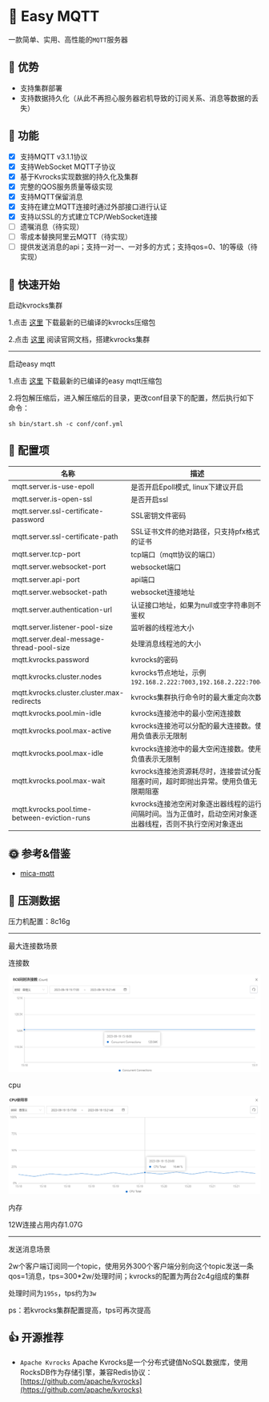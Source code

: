 # 💎 Easy MQTT
一款简单、实用、高性能的`MQTT`服务器
## 💪 优势
- 支持集群部署
- 支持数据持久化（从此不再担心服务器宕机导致的订阅关系、消息等数据的丢失）
## 🚩 功能
- [x] 支持MQTT v3.1.1协议
- [x] 支持WebSocket MQTT子协议
- [x] 基于Kvrocks实现数据的持久化及集群
- [x] 完整的QOS服务质量等级实现
- [x] 支持MQTT保留消息
- [x] 支持在建立MQTT连接时通过外部接口进行认证
- [x] 支持以SSL的方式建立TCP/WebSocket连接
- [ ] 遗嘱消息（待实现）
- [ ] 零成本替换阿里云MQTT（待实现）
- [ ] 提供发送消息的api；支持一对一、一对多的方式；支持qos=0、1的等级（待实现）
## 🚀 快速开始

启动kvrocks集群

1.点击 [这里](https://github.com/EasyProgramming/easy-mqtt/releases) 下载最新的已编译的kvrocks压缩包

2.点击 [这里](https://kvrocks.apache.org/docs/getting-started) 阅读官网文档，搭建kvrocks集群

---

启动easy mqtt

1.点击 [这里](https://github.com/EasyProgramming/easy-mqtt/releases) 下载最新的已编译的easy mqtt压缩包

2.将包解压缩后，进入解压缩后的目录，更改conf目录下的配置，然后执行如下命令：
```shell script
sh bin/start.sh -c conf/conf.yml
```
## 🔧 配置项

| 名称                                       | 描述                                                                                     | 默认值                         |
| ----------------------------------------- | ---------------------------------------------------------------------------------------- | --------------------------- |
| mqtt.server.is-use-epoll                  | 是否开启Epoll模式, linux下建议开启                                                           | false                            |
| mqtt.server.is-open-ssl                   | 是否开启ssl                                                                               | false                         |
| mqtt.server.ssl-certificate-password      | SSL密钥文件密码                                                                             |                          |
| mqtt.server.ssl-certificate-path          | SSL证书文件的绝对路径，只支持pfx格式的证书                                                      |                          |
| mqtt.server.tcp-port                      | tcp端口（mqtt协议的端口）                                                                   | 8081                         |
| mqtt.server.websocket-port                | websocket端口                                                                            | 8082                         |
| mqtt.server.api-port                      | api端口                                                                                 |  8083                         |
| mqtt.server.websocket-path                | websocket连接地址                                                                         | /websocket                         |
| mqtt.server.authentication-url            | 认证接口地址，如果为null或空字符串则不鉴权                                                       |                          |
| mqtt.server.listener-pool-size                  | 监听器的线程池大小                                                                         | 核心数*2                         |
| mqtt.server.deal-message-thread-pool-size       | 处理消息线程池的大小                                                                              |  核心数*3                         |
| mqtt.kvrocks.password                          | kvrocks的密码                                                                                   |                           |
| mqtt.kvrocks.cluster.nodes                     | kvrocks节点地址，示例`192.168.2.222:7003,192.168.2.222:7004`                               |                           |
| mqtt.kvrocks.cluster.cluster.max-redirects     | kvrocks集群执行命令时的最大重定向次数                                                           |                          |
| mqtt.kvrocks.pool.min-idle                     | kvrocks连接池中的最小空闲连接数                                                               |   12                         |
| mqtt.kvrocks.pool.max-active                   | kvrocks连接池可以分配的最大连接数。使用负值表示无限制                                            |  12                         |
| mqtt.kvrocks.pool.max-idle                     | kvrocks连接池中的最大空闲连接数。使用负值表示无限制                                             |  12                         |
| mqtt.kvrocks.pool.max-wait                     | kvrocks连接池资源耗尽时，连接尝试分配阻塞时间，超时即抛出异常。使用负值无限期阻塞                     |  -1                         |
| mqtt.kvrocks.pool.time-between-eviction-runs   | kvrocks连接池空闲对象逐出器线程的运行间隔时间。当为正值时，启动空闲对象逐出器线程，否则不执行空闲对象逐出                     |  -1                         |

## 🌞 参考&借鉴
- [mica-mqtt](https://gitee.com/596392912/mica-mqtt)

## 🧾 压测数据

压力机配置：8c16g

---

最大连接数场景

连接数

![connect](doc/12w_connect_num.jpg "连接数")

cpu

![cpu](doc/12w_cpu.jpg "cpu使用率")

内存

12W连接占用内存1.07G

---

发送消息场景

2w个客户端订阅同一个topic，使用另外300个客户端分别向这个topic发送一条qos=1消息，tps=300*2w/处理时间；kvrocks的配置为两台2c4g组成的集群

处理时间为`195s`，tps约为`3w`

ps：若kvrocks集群配置提高，tps可再次提高

## 👍 开源推荐
- `Apache Kvrocks` Apache Kvrocks是一个分布式键值NoSQL数据库，使用RocksDB作为存储引擎，兼容Redis协议：[https://github.com/apache/kvrocks](https://github.com/apache/kvrocks)
